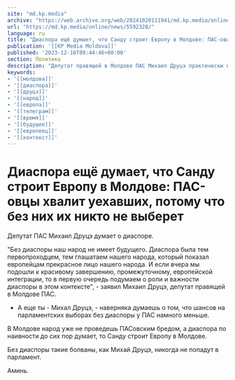 ```yaml
---
site: "md.kp.media"
archive: "https://web.archive.org/web/20241020111941/md.kp.media/online/news/5592328/"
url: "https://md.kp.media/online/news/5592328/"
language: ru
title: "Диаспора ещё думает, что Санду строит Европу в Молдове: ПАС-овцы хвалит уехавших, потому что без них их никто не выберет"
publication: '[[KP Media Moldova]]'
published: '2023-12-16T09:44:46+00:00'
section: Политика
description: "Депутат правящей в Молдове ПАС Михаил Друцэ практически признался в любви всем, кто уехал из страны"
keywords:
- '[[молдова]]'
- '[[диаспора]]'
- '[[друцэ]]'
- '[[народ]]'
- '[[европа]]'
- '[[телеграм]]'
- '[[время]]'
- '[[будущее]]'
- '[[европеец]]'
- '[[контекст]]'
---
```


# Диаспора ещё думает, что Санду строит Европу в Молдове: ПАС-овцы хвалит уехавших, потому что без них их никто не выберет

Депутат ПАС Михаил Друцэ думает о диаспоре.

"Без диаспоры наш народ не имеет будущего. Диаспора была тем первопроходцем, тем глашатаем нашего народа, который показал европейцам прекрасное лицо нашего народа. И если вчера мы подошли к красивому завершению, промежуточному, европейской интеграции, то в первую очередь подумаем о роли и важности диаспоры в этом контексте", - заявил Михаил Друцэ, депутат правящей в Молдове ПАС.

- А еще ты - Михал Друцэ, - наверняка думаешь о том, что шансов на парламентских выборах без диаспоры у ПАС намного меньше.

В Молдове народ уже не проведешь ПАСовским бредом, а диаспора по наивности до сих пор думает, то Санду строит Европу в Молдове.

Без диаспоры такие болваны, как Михай Друцэ, никогда не попадут в парламент.

Аминь.